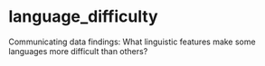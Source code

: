 # language_difficulty
Communicating data findings: What linguistic features make some languages more difficult than others?
